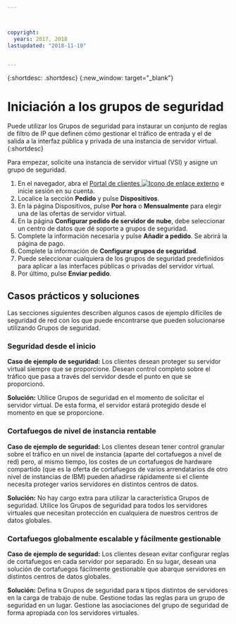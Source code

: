 ```yaml
---



copyright:
  years: 2017, 2018
lastupdated: "2018-11-10"


---
```


{:shortdesc: .shortdesc}
{:new_window: target="_blank"}

# Iniciación a los grupos de seguridad

Puede utilizar los Grupos de seguridad para instaurar un conjunto de reglas de filtro de IP que definen cómo gestionar el tráfico de entrada y el de salida a la interfaz pública y privada de una instancia de servidor virtual.
{:shortdesc}

Para empezar, solicite una instancia de servidor virtual (VSI) y asigne un grupo de seguridad.
 
1. En el navegador, abra el [Portal de clientes ![Icono de enlace externo](../../icons/launch-glyph.svg "Icono de enlace externo")](https://control.softlayer.com/) e inicie sesión en su cuenta.
2. Localice la sección **Pedido** y pulse **Dispositivos**.
3. En la página Dispositivos, pulse **Por hora** o **Mensualmente** para elegir una de las ofertas de servidor virtual.
4. En la página **Configurar pedido de servidor de nube**, debe seleccionar un centro de datos que dé soporte a grupos de seguridad.
5. Complete la información necesaria y pulse **Añadir a pedido**. Se abrirá la página de pago.
6. Complete la información de **Configurar grupos de seguridad**.
7. Puede seleccionar cualquiera de los grupos de seguridad predefinidos para aplicar a las interfaces públicas o privadas del servidor virtual.
8. Por último, pulse **Enviar pedido**.

## Casos prácticos y soluciones
Las secciones siguientes describen algunos casos de ejemplo difíciles de seguridad de red con los que puede encontrarse que pueden solucionarse utilizando Grupos de seguridad.

### Seguridad desde el inicio
**Caso de ejemplo de seguridad:** Los clientes desean proteger su servidor virtual siempre que se proporcione. Desean control completo sobre el tráfico que pasa a través del servidor desde el punto en que se proporcionó.

**Solución:** Utilice Grupos de seguridad en el momento de solicitar el servidor virtual. De esta forma, el servidor estará protegido desde el momento en que se proporcione.

### Cortafuegos de nivel de instancia rentable
**Caso de ejemplo de seguridad:** Los clientes desean tener control granular sobre el tráfico en un nivel de instancia (aparte del cortafuegos a nivel de red) pero, al mismo tiempo, los costes de un cortafuegos de hardware compartido (que es la oferta de cortafuegos de varios arrendatarios de otro nivel de instancias de IBM) pueden añadirse rápidamente si el cliente necesita proteger varios servidores en distintos centros de datos.

**Solución:** No hay cargo extra para utilizar la característica Grupos de seguridad. Utilice los Grupos de seguridad para todos los servidores virtuales que necesitan protección en cualquiera de nuestros centros de datos globales.

### Cortafuegos globalmente escalable y fácilmente gestionable
**Caso de ejemplo de seguridad:** Los clientes desean evitar configurar reglas de cortafuegos en cada servidor por separado. En su lugar, desean una solución de cortafuegos fácilmente gestionable que abarque servidores en distintos centros de datos globales.

**Solución:** Defina `N` Grupos de seguridad para `N` tipos distintos de servidores en la carga de trabajo de nube. Gestione todas las reglas para un grupo de seguridad en un lugar. Gestione las asociaciones del grupo de seguridad de forma apropiada con los servidores virtuales.
